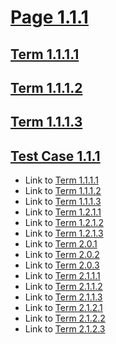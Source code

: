 # [Page 1.1.1](#page-111)

## [Term 1.1.1.1](#term-1111)

## [Term 1.1.1.2](#term-1112)

## [Term 1.1.1.3](#term-1113)

## [Test Case 1.1.1](#test-case-111)

*   Link to [Term 1.1.1.1](#term-1111)
*   Link to [Term 1.1.1.2](#term-1112)
*   Link to [Term 1.1.1.3](#term-1113)
*   Link to [Term 1.2.1.1](../section-1-2/page-1-2-1.md#term-1211)
*   Link to [Term 1.2.1.2](../section-1-2/page-1-2-1.md#term-1212)
*   Link to [Term 1.2.1.3](../section-1-2/page-1-2-1.md#term-1213)
*   Link to [Term 2.0.1](../../REWRITTEN-2/page-2-0.md#term-201)
*   Link to [Term 2.0.2](../../REWRITTEN-2/page-2-0.md#term-202)
*   Link to [Term 2.0.3](../../REWRITTEN-2/page-2-0.md#term-203)
*   Link to [Term 2.1.1.1](../../REWRITTEN-2/section-2-1/page-2-1-1.md#term-2111)
*   Link to [Term 2.1.1.2](../../REWRITTEN-2/section-2-1/page-2-1-1.md#term-2112)
*   Link to [Term 2.1.1.3](../../REWRITTEN-2/section-2-1/page-2-1-1.md#term-2113)
*   Link to [Term 2.1.2.1](../../REWRITTEN-2/section-2-1/page-2-1-2.md#term-2121)
*   Link to [Term 2.1.2.2](../../REWRITTEN-2/section-2-1/page-2-1-2.md#term-2122)
*   Link to [Term 2.1.2.3](../../REWRITTEN-2/section-2-1/page-2-1-2.md#term-2123)
